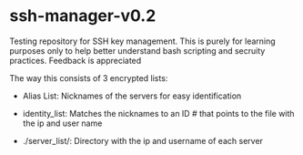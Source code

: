 # ssh-manager-v0.2
Testing repository for SSH key management.
This is purely for learning purposes only to help better understand bash scripting and secruity practices.
Feedback is appreciated

The way this consists of 3 encrypted lists:

  - Alias List: Nicknames of the servers for easy identification
  
 - identity_list:  Matches the nicknames to an ID # that points to the file with the ip and user name
	
 - ./server_list/:  Directory with the ip and username of each server
  
